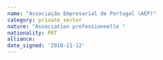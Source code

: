 ```yaml
---
name: "Associação Empresarial de Portugal (AEP)"
category: private_sector
nature: "Association professionnelle "
nationality: PRT
alliance: 
date_signed: '2018-11-12'
---
```

    